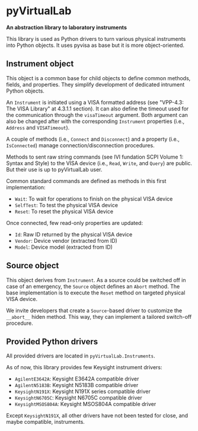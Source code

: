 # pyVirtualLab

**An abstraction library to laboratory instruments**

This library is used as Python drivers to turn various physical instruments into Python objects. It uses pyvisa as base but it is more object-oriented.

## Instrument object

This object is a common base for child objects to define common methods, fields, and properties. They simplify development of dedicated intrument Python objects.

An ```Instrument``` is initiated using a VISA formatted address (see "VPP-4.3: The VISA Library" at 4.3.1.1 section). It can also define the timeout used for the communication through the ```visaTimeout``` argument. Both argument can also be changed after with the corresponding ```Instrument``` properties (i.e., ```Address``` and ```VISATimeout```).

A couple of methods (i.e., ```Connect``` and ```Disconnect```) and a property (i.e., ```IsConnected```) manage connection/disconnection procedures.

Methods to sent raw string commands (see IVI fundation SCPI Volume 1: Syntax and Style) to the VISA device (i.e., ```Read```, ```Write```, and ```Query```) are public. But their use is up to pyVirtualLab user.

Common standard commands are defined as methods in this first implementation:
- ```Wait```: To wait for operations to finish on the physical VISA device
- ```SelfTest```: To test the physical VISA device
- ```Reset```: To reset the physical VISA device

Once connected, few read-only properties are updated:
- ```Id```: Raw ID returned by the physical VISA device
- ```Vendor```: Device vendor (extracted from ID)
- ```Model```: Device model (extracted from ID)

## Source object

This object derives from ```Instrument```. As a source could be switched off in case of an emergency, the ```Source``` object defines an ```Abort``` method. The base implementation is to execute the ```Reset``` method on targeted physical VISA device.

We invite developers that create a ```Source```-based driver to customize the ```__abort__``` hiden method. This way, they can implement a tailored switch-off procedure.

## Provided Python drivers

All provided drivers are located in ```pyVirtualLab.Instruments```.

As of now, this library provides few Keysight instrument drivers:
- ```AgilentE3642A```: Keysight E3642A compatible driver
- ```AgilentN5183B```: Keysight N5183B compatible driver
- ```KeysightN191X```: Keysight N191X series compatible driver
- ```KeysightN6705C```: Keysight N6705C compatible driver
- ```KeysightMSOS804A```: Keysight MSOS804A compatible driver

Except ```KeysightN191X```, all other drivers have not been tested for close, and maybe compatible, instruments.